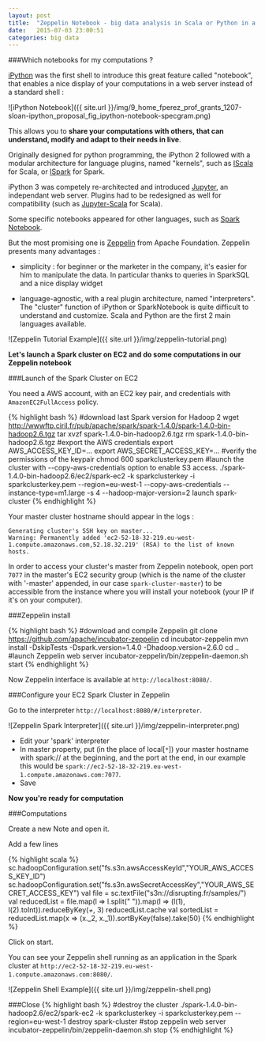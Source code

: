 ```yaml
---
layout: post
title:  "Zeppelin Notebook - big data analysis in Scala or Python in a notebook, and connection to a Spark cluster on EC2"
date:   2015-07-03 23:00:51
categories: big data
---
```


###Which notebooks for my computations ?

[iPython](http://ipython.org/notebook.html) was the first shell to introduce this great feature called "notebook", that enables a nice display of your computations in a web server instead of a standard shell :

![iPython Notebook]({{ site.url }}/img/9_home_fperez_prof_grants_1207-sloan-ipython_proposal_fig_ipython-notebook-specgram.png)

This allows you to **share your computations with others, that can understand, modify and adapt to their needs in live**.

Originally designed for python programming, the iPython 2 followed with a modular architecture for language plugins, named "kernels", such as [IScala](https://github.com/mattpap/IScala) for Scala, or [ISpark](https://github.com/tribbloid/ISpark) for Spark.

iPython 3 was competely re-architected and introduced [Jupyter](https://jupyter.org/), an independant web server. Plugins had to be redesigned as well for compatibility (such as [Jupyter-Scala](https://github.com/alexarchambault/jupyter-scala) for Scala).

Some specific notebooks appeared for other languages, such as [Spark Notebook](https://github.com/andypetrella/spark-notebook).

But the most promising one is [Zeppelin](http://zeppelin.incubator.apache.org/) from Apache Foundation. Zeppelin presents many advantages :

- simplicity : for beginner or the marketer in the company, it's easier for him to manipulate the data. In particular thanks to queries in SparkSQL and a nice display widget

- language-agnostic, with a real plugin architecture, named "interpreters". The "cluster" function of iPython or SparkNotebook is quite difficult to understand and customize. Scala and Python are the first 2 main languages available.

![Zeppelin Tutorial Example]({{ site.url }}/img/zeppelin-tutorial.png)

**Let's launch a Spark cluster on EC2 and do some computations in our Zeppelin notebook**

###Launch of the Spark Cluster on EC2

You need a AWS account, with an EC2 key pair, and credentials with `AmazonEC2FullAccess` policy.

{% highlight bash %}
#download last Spark version for Hadoop 2
wget http://wwwftp.ciril.fr/pub/apache/spark/spark-1.4.0/spark-1.4.0-bin-hadoop2.6.tgz
tar xvzf spark-1.4.0-bin-hadoop2.6.tgz
rm spark-1.4.0-bin-hadoop2.6.tgz
#export the AWS credentials
export AWS_ACCESS_KEY_ID=...
export AWS_SECRET_ACCESS_KEY=...
#verify the permissions of the keypair
chmod 600 sparkclusterkey.pem
#launch the cluster with --copy-aws-credentials option to enable S3 access.
./spark-1.4.0-bin-hadoop2.6/ec2/spark-ec2 -k sparkclusterkey -i sparkclusterkey.pem --region=eu-west-1 --copy-aws-credentials --instance-type=m1.large -s 4 --hadoop-major-version=2 launch spark-cluster
{% endhighlight %}

Your master cluster hostname should appear in the logs :

    Generating cluster's SSH key on master...
    Warning: Permanently added 'ec2-52-18-32-219.eu-west-1.compute.amazonaws.com,52.18.32.219' (RSA) to the list of known hosts.

In order to access your cluster's master from Zeppelin notebook, open port `7077` in the master's EC2 security group (which is the name of the cluster with '-master' appended, in our case `spark-cluster-master`) to be accessible from the instance where you will install your notebook (your IP if it's on your computer).

###Zeppelin install

{% highlight bash %}
#download and compile Zeppelin
git clone https://github.com/apache/incubator-zeppelin
cd incubator-zeppelin
mvn install -DskipTests -Dspark.version=1.4.0 -Dhadoop.version=2.6.0
cd ..
#launch Zeppelin web server
incubator-zeppelin/bin/zeppelin-daemon.sh start
{% endhighlight %}

Now Zeppelin interface is available at `http://localhost:8080/`.

###Configure your EC2 Spark Cluster in Zeppelin

Go to the interpreter `http://localhost:8080/#/interpreter`.

![Zeppelin Spark Interpreter]({{ site.url }}/img/zeppelin-interpreter.png)

- Edit your 'spark' interpreter
- In master property, put (in the place of local[`*`]) your master hostname with spark:// at the beginning, and the port at the end, in our example this would be `spark://ec2-52-18-32-219.eu-west-1.compute.amazonaws.com:7077`.
- Save

**Now you're ready for computation**

###Computations

Create a new Note and open it.

Add a few lines

{% highlight scala %}
sc.hadoopConfiguration.set("fs.s3n.awsAccessKeyId","YOUR_AWS_ACCESS_KEY_ID")
sc.hadoopConfiguration.set("fs.s3n.awsSecretAccessKey","YOUR_AWS_SECRET_ACCESS_KEY")
val file = sc.textFile("s3n://disrupting.fr/samples/")
val reducedList = file.map(l => l.split(" ")).map(l => (l(1), l(2).toInt)).reduceByKey(_+_, 3)
reducedList.cache
val sortedList = reducedList.map(x => (x._2, x._1)).sortByKey(false).take(50)
{% endhighlight %}

Click on start.

You can see your Zeppelin shell running as an application in the Spark cluster at `http://ec2-52-18-32-219.eu-west-1.compute.amazonaws.com:8080/`.

![Zeppelin Shell Example]({{ site.url }}/img/zeppelin-shell.png)

###Close
{% highlight bash %}
#destroy the cluster
./spark-1.4.0-bin-hadoop2.6/ec2/spark-ec2 -k sparkclusterkey -i sparkclusterkey.pem --region=eu-west-1 destroy spark-cluster
#stop zeppelin web server
incubator-zeppelin/bin/zeppelin-daemon.sh stop
{% endhighlight %}
